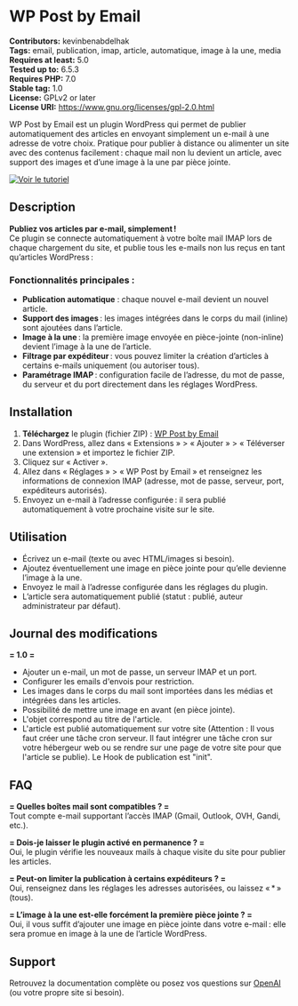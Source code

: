 # WP Post by Email

**Contributors:** kevinbenabdelhak  
**Tags:** email, publication, imap, article, automatique, image à la une, media  
**Requires at least:** 5.0  
**Tested up to:** 6.5.3  
**Requires PHP:** 7.0  
**Stable tag:** 1.0  
**License:** GPLv2 or later  
**License URI:** https://www.gnu.org/licenses/gpl-2.0.html  

WP Post by Email est un plugin WordPress qui permet de publier automatiquement des articles en envoyant simplement un e-mail à une adresse de votre choix. Pratique pour publier à distance ou alimenter un site avec des contenus facilement : chaque mail non lu devient un article, avec support des images et d’une image à la une par pièce jointe.

[![Voir le tutoriel](https://img.youtube.com/vi/0DIwcZuyf8Y/maxresdefault.jpg)](https://www.youtube.com/watch?v=0DIwcZuyf8Y&ab_channel=KevinBenabdelhak)

## Description

**Publiez vos articles par e-mail, simplement !**  
Ce plugin se connecte automatiquement à votre boîte mail IMAP lors de chaque chargement du site, et publie tous les e-mails non lus reçus en tant qu’articles WordPress :

### Fonctionnalités principales :

- **Publication automatique** : chaque nouvel e-mail devient un nouvel article.
- **Support des images** : les images intégrées dans le corps du mail (inline) sont ajoutées dans l’article.
- **Image à la une** : la première image envoyée en pièce-jointe (non-inline) devient l’image à la une de l’article.
- **Filtrage par expéditeur** : vous pouvez limiter la création d’articles à certains e-mails uniquement (ou autoriser tous).
- **Paramétrage IMAP** : configuration facile de l’adresse, du mot de passe, du serveur et du port directement dans les réglages WordPress.

## Installation

1. **Téléchargez** le plugin (fichier ZIP) : [WP Post by Email](https://kevin-benabdelhak.fr/plugins/wp-post-by-email/)
2. Dans WordPress, allez dans « Extensions » > « Ajouter » > « Téléverser une extension » et importez le fichier ZIP.
3. Cliquez sur « Activer ».
4. Allez dans « Réglages » > « WP Post by Email » et renseignez les informations de connexion IMAP (adresse, mot de passe, serveur, port, expéditeurs autorisés).
5. Envoyez un e-mail à l’adresse configurée : il sera publié automatiquement à votre prochaine visite sur le site.

## Utilisation

- Écrivez un e-mail (texte ou avec HTML/images si besoin).
- Ajoutez éventuellement une image en pièce jointe pour qu’elle devienne l’image à la une.
- Envoyez le mail à l’adresse configurée dans les réglages du plugin.
- L’article sera automatiquement publié (statut : publié, auteur administrateur par défaut).

## Journal des modifications

**= 1.0 =**
- Ajouter un e-mail, un mot de passe, un serveur IMAP et un port.
- Configurer les emails d'envois pour restriction.
- Les images dans le corps du mail sont importées dans les médias et intégrées dans les articles.
- Possibilité de mettre une image en avant (en pièce jointe).
- L'objet correspond au titre de l'article.
- L'article est publié automatiquement sur votre site (Attention : Il vous faut créer une tâche cron serveur. Il faut intégrer une tâche cron sur votre hébergeur web ou se rendre sur une page de votre site pour que l'article se publie). Le Hook de publication est "init".

## FAQ

**= Quelles boîtes mail sont compatibles ? =**  
Tout compte e-mail supportant l’accès IMAP (Gmail, Outlook, OVH, Gandi, etc.).

**= Dois-je laisser le plugin activé en permanence ? =**  
Oui, le plugin vérifie les nouveaux mails à chaque visite du site pour publier les articles.

**= Peut-on limiter la publication à certains expéditeurs ? =**  
Oui, renseignez dans les réglages les adresses autorisées, ou laissez « * » (tous).

**= L’image à la une est-elle forcément la première pièce jointe ? =**  
Oui, il vous suffit d’ajouter une image en pièce jointe dans votre e-mail : elle sera promue en image à la une de l’article WordPress.

## Support

Retrouvez la documentation complète ou posez vos questions sur [OpenAI](https://openai.com) (ou votre propre site si besoin).

